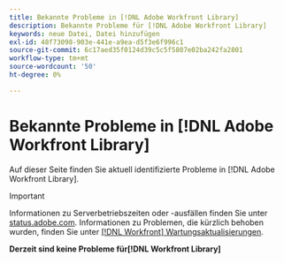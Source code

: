 ```yaml
---
title: Bekannte Probleme in [!DNL Adobe Workfront Library]
description: Bekannte Probleme für [!DNL Adobe Workfront Library]
keywords: neue Datei, Datei hinzufügen
exl-id: 48f73098-903e-441e-a9ea-d5f3e6f996c1
source-git-commit: 6c17aed35f0124d39c5c5f5807e02ba242fa2801
workflow-type: tm+mt
source-wordcount: '50'
ht-degree: 0%

---
```


# Bekannte Probleme in [!DNL Adobe Workfront Library]

Auf dieser Seite finden Sie aktuell identifizierte Probleme in [!DNL Adobe Workfront Library].

>[!IMPORTANT]
>
>Informationen zu Serverbetriebszeiten oder -ausfällen finden Sie unter [status.adobe.com](https://status.adobe.com). Informationen zu Problemen, die kürzlich behoben wurden, finden Sie unter [[!DNL Workfront] Wartungsaktualisierungen](../maintenance/current-updates.md).

**Derzeit sind keine Probleme für[!DNL Workfront Library]**

<!--


-->
